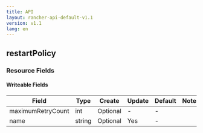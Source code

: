 ```yaml
---
title: API
layout: rancher-api-default-v1.1
version: v1.1
lang: en
---
```


## restartPolicy



### Resource Fields

#### Writeable Fields

Field | Type | Create | Update | Default | Notes
---|---|---|---|---|---
maximumRetryCount | int | Optional | - | - | 
name | string | Optional | Yes | - | 



<br>
